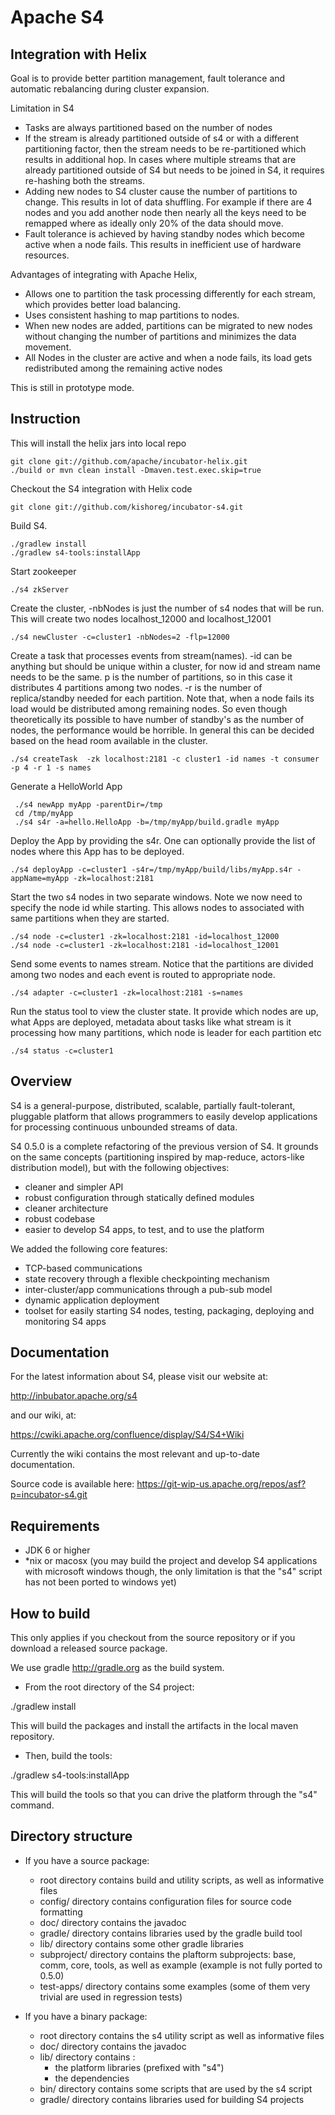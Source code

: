 Apache S4
=========

Integration with Helix
----------------------

Goal is to provide better partition management, fault tolerance and automatic rebalancing during cluster expansion.

Limitation in S4
   * Tasks are always partitioned based on the number of nodes
   * If the stream is already partitioned outside of s4 or with a different partitioning factor, then the stream needs to be re-partitioned which results in additional hop. In cases where multiple streams that are already partitioned outside of S4 but needs to be joined in S4, it requires re-hashing both the streams.
   * Adding new nodes to S4 cluster cause the number of partitions to change. This results in lot of data shuffling. For example if there are 4 nodes and you add another node then nearly all the keys need to be remapped where as ideally only 20% of the data should move.
   * Fault tolerance is achieved by having standby nodes which become active when a node fails. This results in inefficient use of hardware resources.
   
Advantages of integrating with Apache Helix, 
   * Allows one to partition the task processing differently for each stream, which provides better load balancing.
   * Uses consistent hashing to map partitions to nodes.
   * When new nodes are added, partitions can be migrated to new nodes without changing the number of partitions and  minimizes the data movement.
   * All Nodes in the cluster are active and when a node fails, its load gets redistributed among the remaining active nodes

This is still in prototype mode.

Instruction
-----------

This will install the helix jars into local repo
   
    git clone git://github.com/apache/incubator-helix.git
    ./build or mvn clean install -Dmaven.test.exec.skip=true

Checkout the S4 integration with Helix code    
    
    git clone git://github.com/kishoreg/incubator-s4.git
    
Build S4.

    ./gradlew install
    ./gradlew s4-tools:installApp
    
Start zookeeper

    ./s4 zkServer
 
Create the cluster, -nbNodes is just the number of s4 nodes that will be run. This will create two nodes localhost_12000 and localhost_12001

    ./s4 newCluster -c=cluster1 -nbNodes=2 -flp=12000

Create a task that processes events from stream(names). -id can be anything but should be unique within a cluster, for now id and stream name needs to be the same. p is the number of partitions, so in this case it distributes 4 partitions among two nodes. -r is the number of replica/standby needed for each partition. Note that, when a node fails its load would be distributed among remaining nodes. So even though theoretically its possible to have number of standby's as the number of nodes, the performance would be horrible. In general this can be decided based on the head room available in the cluster.

    ./s4 createTask  -zk localhost:2181 -c cluster1 -id names -t consumer -p 4 -r 1 -s names

Generate a HelloWorld App

     ./s4 newApp myApp -parentDir=/tmp
     cd /tmp/myApp
     ./s4 s4r -a=hello.HelloApp -b=/tmp/myApp/build.gradle myApp
     
Deploy the App by providing the s4r. One can optionally provide the list of nodes where this App has to be deployed.

    ./s4 deployApp -c=cluster1 -s4r=/tmp/myApp/build/libs/myApp.s4r -appName=myApp -zk=localhost:2181

Start the two s4 nodes in two separate windows. Note we now need to specify the node id while starting. This allows nodes to associated with same partitions when they are started. 

    ./s4 node -c=cluster1 -zk=localhost:2181 -id=localhost_12000
    ./s4 node -c=cluster1 -zk=localhost:2181 -id=localhost_12001
    
   
Send some events to names stream. Notice that the partitions are divided among two nodes and each event is routed to appropriate node.

    ./s4 adapter -c=cluster1 -zk=localhost:2181 -s=names

Run the status tool to view the cluster state. It provide which nodes are up, what Apps are deployed, metadata about tasks like what stream is it processing how many partitions, which node is leader for each partition etc

    ./s4 status -c=cluster1

Overview
--------
S4 is a general-purpose, distributed, scalable, partially fault-tolerant, pluggable 
platform that allows programmers to easily develop applications for processing continuous 
unbounded streams of data.

S4 0.5.0 is a complete refactoring of the previous version of S4. It grounds on the same 
concepts (partitioning inspired by map-reduce, actors-like distribution model), 
but with the following objectives:

- cleaner and simpler API
- robust configuration through statically defined modules
- cleaner architecture
- robust codebase
- easier to develop S4 apps, to test, and to use the platform

We added the following core features:

- TCP-based communications
- state recovery through a flexible checkpointing mechanism
- inter-cluster/app communications through a pub-sub model
- dynamic application deployment
- toolset for easily starting S4 nodes, testing, packaging, deploying and monitoring S4 apps 


Documentation
-------------

For the latest information about S4, please visit our website at:

   http://inbubator.apache.org/s4

and our wiki, at:

   https://cwiki.apache.org/confluence/display/S4/S4+Wiki

Currently the wiki contains the most relevant and up-to-date documentation.

Source code is available here: https://git-wip-us.apache.org/repos/asf?p=incubator-s4.git


Requirements
------------
* JDK 6 or higher
* *nix or macosx (you may build the project and develop S4 applications with 
microsoft windows though, the only limitation is that the "s4" script has not 
been ported to windows yet)


How to build
------------
This only applies if you checkout from the source repository or if you download a 
released source package.


We use gradle http://gradle.org as the build system.

* From the root directory of the S4 project:

./gradlew install

This will build the packages and install the artifacts in the local maven repository.

* Then, build the tools:

./gradlew s4-tools:installApp

This will build the tools so that you can drive the platform through the "s4" command.


Directory structure
-------------------
* If you have a  source package:
	- root directory contains build and utility scripts, as well as informative files
	- config/ directory contains configuration files for source code formatting
	- doc/ directory contains the javadoc
	- gradle/ directory contains libraries used by the gradle build tool
	- lib/ directory contains some other gradle libraries 
	- subproject/ directory contains the plaftorm subprojects: base, comm, core, tools, 
	as well as example (example is not fully ported to 0.5.0)
	- test-apps/ directory contains some examples (some of them very trivial are used 
	in regression tests)



* If you have a binary package:
	- root directory contains the s4 utility script as well as informative files
	- doc/ directory contains the javadoc
	- lib/ directory contains :
		* the platform libraries (prefixed with "s4")
		* the dependencies
	- bin/ directory contains some scripts that are used by the s4 script
	- gradle/ directory contains libraries used for building S4 projects



